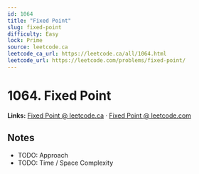 ```yaml
--- 
id: 1064
title: "Fixed Point"
slug: fixed-point
difficulty: Easy
lock: Prime
source: leetcode.ca
leetcode_ca_url: https://leetcode.ca/all/1064.html
leetcode_url: https://leetcode.com/problems/fixed-point/
---
```


# 1064. Fixed Point

**Links:** [Fixed Point @ leetcode.ca](https://leetcode.ca/all/1064.html) · [Fixed Point @ leetcode.com](https://leetcode.com/problems/fixed-point/)

## Notes
- TODO: Approach
- TODO: Time / Space Complexity
